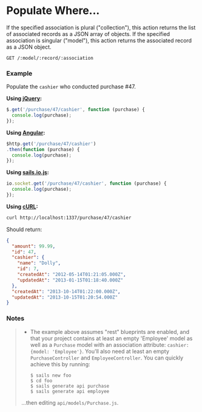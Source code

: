 # Populate Where...

If the specified association is plural ("collection"), this action returns the list of associated records as a JSON array of objects.  If the specified association is singular ("model"), this action returns the associated record as a JSON object.

```
GET /:model/:record/:association
```

### Example

Populate the `cashier` who conducted purchase #47.

**Using [jQuery](http://jquery.com/):**

```javascript
$.get('/purchase/47/cashier', function (purchase) {
  console.log(purchase);
});
```

**Using [Angular](https://angularjs.org/):**

```javascript
$http.get('/purchase/47/cashier')
.then(function (purchase) {
  console.log(purchase);
});
```

**Using [sails.io.js](http://sailsjs.org/documentation/reference/websockets/sails.io.js):**

```javascript
io.socket.get('/purchase/47/cashier', function (purchase) {
  console.log(purchase);
});
```

**Using [cURL](http://en.wikipedia.org/wiki/CURL):**

```bash
curl http://localhost:1337/purchase/47/cashier
```


Should return:

```json
{
  "amount": 99.99,
  "id": 47,
  "cashier": {
    "name": "Dolly",
    "id": 7,
    "createdAt": "2012-05-14T01:21:05.000Z",
    "updatedAt": "2013-01-15T01:18:40.000Z"
  },
  "createdAt": "2013-10-14T01:22:00.000Z",
  "updatedAt": "2013-10-15T01:20:54.000Z"
}

```


### Notes

> + The example above assumes "rest" blueprints are enabled, and that your project contains at least an empty 'Employee' model as well as a `Purchase` model with an association attribute: `cashier: {model: 'Employee'}`.  You'll also need at least an empty `PurchaseController` and `EmployeeController`.  You can quickly achieve this by running:
>
>   ```shell
>   $ sails new foo
>   $ cd foo
>   $ sails generate api purchase
>   $ sails generate api employee
>   ```
> ...then editing `api/models/Purchase.js`.


<docmeta name="displayName" value="populate where">
